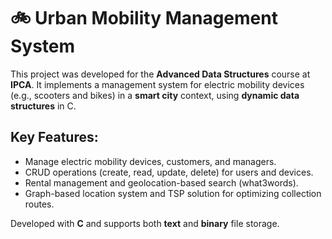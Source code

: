 # 🚲 Urban Mobility Management System

This project was developed for the **Advanced Data Structures** course at **IPCA**. It implements a management system for electric mobility devices (e.g., scooters and bikes) in a **smart city** context, using **dynamic data structures** in C.

## Key Features:
- Manage electric mobility devices, customers, and managers.
- CRUD operations (create, read, update, delete) for users and devices.
- Rental management and geolocation-based search (what3words).
- Graph-based location system and TSP solution for optimizing collection routes.

Developed with **C** and supports both **text** and **binary** file storage.

